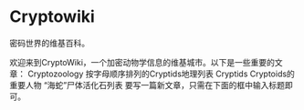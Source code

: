 # Cryptowiki

密码世界的维基百科。

欢迎来到CryptoWiki，一个加密动物学信息的维基城市。以下是一些重要的文章： Cryptozoology 按字母顺序排列的Cryptids地理列表 Cryptids Cryptoids的重要人物 “海蛇”尸体活化石列表 要写一篇新文章，只需在下面的框中输入标题即可。
